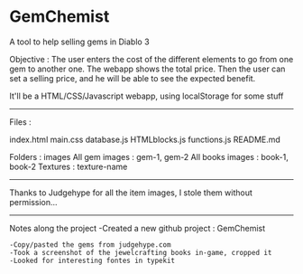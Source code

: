 GemChemist
==========

A tool to help selling gems in Diablo 3

Objective : The user enters the cost of the different elements to go from one gem to another one.
The webapp shows the total price.
Then the user can set a selling price, and he will be able to see the expected benefit.

It'll be a HTML/CSS/Javascript webapp, using localStorage for some stuff

____________________
Files : 

index.html
main.css
database.js
HTMLblocks.js
functions.js
README.md

Folders :
images
	All gem images : gem-1, gem-2
	All books images : book-1, book-2
	Textures : texture-name
	
____________________

Thanks to Judgehype for all the item images, I stole them without permission... 

____________________
Notes along the project
	-Created a new github project : GemChemist
	
	-Copy/pasted the gems from judgehype.com
	-Took a screenshot of the jewelcrafting books in-game, cropped it
	-Looked for interesting fontes in typekit